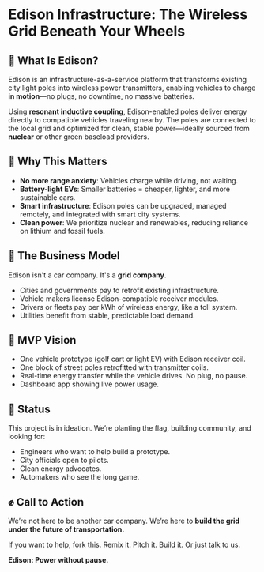 # Edison Infrastructure: The Wireless Grid Beneath Your Wheels

## 🔧 What Is Edison?
Edison is an infrastructure-as-a-service platform that transforms existing city light poles into wireless power transmitters, enabling vehicles to charge **in motion**—no plugs, no downtime, no massive batteries.

Using **resonant inductive coupling**, Edison-enabled poles deliver energy directly to compatible vehicles traveling nearby. The poles are connected to the local grid and optimized for clean, stable power—ideally sourced from **nuclear** or other green baseload providers.

## 🧠 Why This Matters
- **No more range anxiety**: Vehicles charge while driving, not waiting.
- **Battery-light EVs**: Smaller batteries = cheaper, lighter, and more sustainable cars.
- **Smart infrastructure**: Edison poles can be upgraded, managed remotely, and integrated with smart city systems.
- **Clean power**: We prioritize nuclear and renewables, reducing reliance on lithium and fossil fuels.

## 💸 The Business Model
Edison isn't a car company. It's a **grid company**.

- Cities and governments pay to retrofit existing infrastructure.
- Vehicle makers license Edison-compatible receiver modules.
- Drivers or fleets pay per kWh of wireless energy, like a toll system.
- Utilities benefit from stable, predictable load demand.

## 🚦 MVP Vision
- One vehicle prototype (golf cart or light EV) with Edison receiver coil.
- One block of street poles retrofitted with transmitter coils.
- Real-time energy transfer while the vehicle drives. No plug, no pause.
- Dashboard app showing live power usage.

## 🧭 Status
This project is in ideation. We’re planting the flag, building community, and looking for:
- Engineers who want to help build a prototype.
- City officials open to pilots.
- Clean energy advocates.
- Automakers who see the long game.

## ✊ Call to Action
We’re not here to be another car company. We’re here to **build the grid under the future of transportation.**

If you want to help, fork this. Remix it. Pitch it. Build it. Or just talk to us.

**Edison: Power without pause.**


